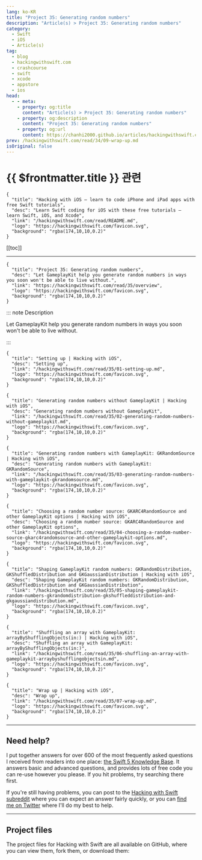 ```yaml
---
lang: ko-KR
title: "Project 35: Generating random numbers"
description: "Article(s) > Project 35: Generating random numbers"
category:
  - Swift
  - iOS
  - Article(s)
tag: 
  - blog
  - hackingwithswift.com
  - crashcourse
  - swift
  - xcode
  - appstore
  - ios  
head:
  - - meta:
    - property: og:title
      content: "Article(s) > Project 35: Generating random numbers"
    - property: og:description
      content: "Project 35: Generating random numbers"
    - property: og:url
      content: https://chanhi2000.github.io/articles/hackingwithswift.com/read/35/overview.html
prev: /hackingwithswift.com/read/34/09-wrap-up.md
isOriginal: false
---
```


# {{ $frontmatter.title }} 관련

```component VPCard
{
  "title": "Hacking with iOS – learn to code iPhone and iPad apps with free Swift tutorials",
  "desc": "Learn Swift coding for iOS with these free tutorials – learn Swift, iOS, and Xcode",
  "link": "/hackingwithswift.com/read/README.md",
  "logo": "https://hackingwithswift.com/favicon.svg",
  "background": "rgba(174,10,10,0.2)"
}
```

[[toc]]

---

```component VPCard
{
  "title": "Project 35: Generating random numbers",
  "desc": "Let GameplayKit help you generate random numbers in ways you soon won't be able to live without.",
  "link": "https://hackingwithswift.com/read/35/overview", 
  "logo": "https://hackingwithswift.com/favicon.svg",
  "background": "rgba(174,10,10,0.2)"
}
```

::: note Description

Let GameplayKit help you generate random numbers in ways you soon won't be able to live without.

:::

```component VPCard
{
  "title": "Setting up | Hacking with iOS",
  "desc": "Setting up",
  "link": "/hackingwithswift.com/read/35/01-setting-up.md",
  "logo": "https://hackingwithswift.com/favicon.svg",
  "background": "rgba(174,10,10,0.2)"
}
```

```component VPCard
{
  "title": "Generating random numbers without GameplayKit | Hacking with iOS",
  "desc": "Generating random numbers without GameplayKit",
  "link": "/hackingwithswift.com/read/35/02-generating-random-numbers-without-gameplaykit.md",
  "logo": "https://hackingwithswift.com/favicon.svg",
  "background": "rgba(174,10,10,0.2)"
}
```

```component VPCard
{
  "title": "Generating random numbers with GameplayKit: GKRandomSource | Hacking with iOS",
  "desc": "Generating random numbers with GameplayKit: GKRandomSource",
  "link": "/hackingwithswift.com/read/35/03-generating-random-numbers-with-gameplaykit-gkrandomsource.md",
  "logo": "https://hackingwithswift.com/favicon.svg",
  "background": "rgba(174,10,10,0.2)"
}
```

```component VPCard
{
  "title": "Choosing a random number source: GKARC4RandomSource and other GameplayKit options | Hacking with iOS",
  "desc": "Choosing a random number source: GKARC4RandomSource and other GameplayKit options",
  "link": "/hackingwithswift.com/read/35/04-choosing-a-random-number-source-gkarc4randomsource-and-other-gameplaykit-options.md",
  "logo": "https://hackingwithswift.com/favicon.svg",
  "background": "rgba(174,10,10,0.2)"
}
```

```component VPCard
{
  "title": "Shaping GameplayKit random numbers: GKRandomDistribution, GKShuffledDistribution and GKGaussianDistribution | Hacking with iOS",
  "desc": "Shaping GameplayKit random numbers: GKRandomDistribution, GKShuffledDistribution and GKGaussianDistribution",
  "link": "/hackingwithswift.com/read/35/05-shaping-gameplaykit-random-numbers-gkrandomdistribution-gkshuffleddistribution-and-gkgaussiandistribution.md",
  "logo": "https://hackingwithswift.com/favicon.svg",
  "background": "rgba(174,10,10,0.2)"
}
```

```component VPCard
{
  "title": "Shuffling an array with GameplayKit: arrayByShufflingObjects(in:) | Hacking with iOS",
  "desc": "Shuffling an array with GameplayKit: arrayByShufflingObjects(in:)",
  "link": "/hackingwithswift.com/read/35/06-shuffling-an-array-with-gameplaykit-arraybyshufflingobjectsin.md",
  "logo": "https://hackingwithswift.com/favicon.svg",
  "background": "rgba(174,10,10,0.2)"
}
```

```component VPCard
{
  "title": "Wrap up | Hacking with iOS",
  "desc": "Wrap up",
  "link": "/hackingwithswift.com/read/35/07-wrap-up.md",
  "logo": "https://hackingwithswift.com/favicon.svg",
  "background": "rgba(174,10,10,0.2)"
}
```

---

## Need help?

I put together answers for over 600 of the most frequently asked questions I received from readers into one place: [the Swift 5 Knowledge Base](/hackingwithswift.com/example-code/README.md). It answers basic and advanced questions, and provides lots of free code you can re-use however you please. If you hit problems, try searching there first.

If you're still having problems, you can post to the [<FontIcon icon="fa-brands fa-reddit"/>Hacking with Swift subreddit](http://reddit.com/r/hackingwithswift) where you can expect an answer fairly quickly, or you can [<FontIcon icon="fa-brands fa-x-twitter"/>find me on Twitter](http://x.com/twostraws) where I'll do my best to help.

---

## Project files

The project files for Hacking with Swift are all available on GitHub, where you can view them, fork them, or download them:

<SiteInfo
  name="twostraws/HackingWithSwift"
  desc="The project source code for Hacking with iOS."
  url="https://github.com/twostraws/HackingWithSwift"
  logo="https://avatars.githubusercontent.com/u/190200?v=4"
  preview="https://opengraph.githubassets.com/0c5c3b0395eec78c01ced842cfd7c8e99ad84abe3fe892fe90b1e97e022423ce/twostraws/HackingWithSwift"/>

